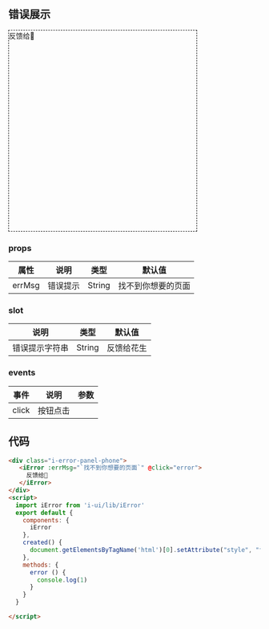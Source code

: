 ## 错误展示
<div class="i-error-panel-phone">
   <iError :errMsg="`找不到你想要的页面`" @click="error">
     反馈给🥜
   </iError>
</div>
<script>
  import iError from 'i-ui/lib/iError'
  export default {
    components: {
      iError
    },
    created() {
      document.getElementsByTagName('html')[0].setAttribute("style", "font-size: 37.5px;")
    },
    methods: {
      error () {
        console.log(1)
      }
    }
  }

</script>
<style lang="scss">
  .i-error-panel-phone {
    position: relative;
    width: 375px;
    height: 400px;
    border: 1PX dashed #000;
    box-sizing: content-box;
    .i-error { 
      position: absolute;
    }
  }
</style>

 ### props 
|属性 | 说明 | 类型 | 默认值 | 
|--- | --- | --- | --- | 
|errMsg | 错误提示 | String | 找不到你想要的页面

### slot
| 说明 | 类型 | 默认值 | 
|--- | --- | --- | 
| 错误提示字符串 | String | 反馈给花生

### events 
|事件 | 说明 | 参数 |
|--- | --- | --- | 
|click | 按钮点击 | 

## 代码 
```html
<div class="i-error-panel-phone">
   <iError :errMsg="`找不到你想要的页面`" @click="error">
     反馈给🥜
   </iError>
</div>
<script>
  import iError from 'i-ui/lib/iError'
  export default {
    components: {
      iError
    },
    created() {
      document.getElementsByTagName('html')[0].setAttribute("style", "font-size: 37.5px;")
    },
    methods: {
      error () {
        console.log(1)
      }
    }
  }

</script>
```` 

